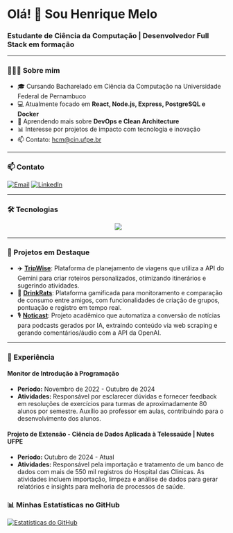 # Olá! 👋 Sou Henrique Melo

### Estudante de Ciência da Computação | Desenvolvedor Full Stack em formação

---

### 👨🏻‍💻 Sobre mim

- 🎓 Cursando Bacharelado em Ciência da Computação na Universidade Federal de Pernambuco
- 💻 Atualmente focado em **React, Node.js, Express, PostgreSQL e Docker**
- 🌱 Aprendendo mais sobre **DevOps e Clean Architecture**
- 📊 Interesse por projetos de impacto com tecnologia e inovação
- 📫 Contato: hcm@cin.ufpe.br

---

### 📫 Contato

[![Email](https://img.shields.io/badge/Email-hcm@cin.ufpe.br-red?style=for-the-badge&logo=gmail&logoColor=white)](mailto:hcm@cin.ufpe.br)
[![LinkedIn](https://img.shields.io/badge/LinkedIn-Henrique%20Melo-0077B5?style=for-the-badge&logo=linkedin&logoColor=white)](https://www.linkedin.com/in/henrique-carvalho-de-melo/)

---

### 🛠️ Tecnologias

<div align="center">
  <img src="https://skillicons.dev/icons?i=react,nodejs,express,angular,fastapi,postgres,mongodb,py,ts,js,html,css,git,github,docker" />
</div>

---

### 📌 Projetos em Destaque

- ✈️ **[TripWise](https://github.com/henriquecmelo1/TripWise)**: Plataforma de planejamento de viagens que utiliza a API do Gemini para criar roteiros personalizados, otimizando itinerários e sugerindo atividades.
- 🍻 **[DrinkRats](https://github.com/henriquecmelo1/DrinkRats)**: Plataforma gamificada para monitoramento e comparação de consumo entre amigos, com funcionalidades de criação de grupos, pontuação e registro em tempo real.
- 🎙️ **[Noticast](https://github.com/luizschmalz/NotiCast)**: Projeto acadêmico que automatiza a conversão de notícias para podcasts gerados por IA, extraindo conteúdo via web scraping e gerando comentários/áudio com a API da OpenAI.

---

### 💼 Experiência

#### Monitor de Introdução à Programação
- **Período:** Novembro de 2022 - Outubro de 2024
- **Atividades:** Responsável por esclarecer dúvidas e fornecer feedback em resoluções de exercícios para turmas de aproximadamente 80 alunos por semestre. Auxílio ao professor em aulas, contribuindo para o desenvolvimento dos alunos.

#### Projeto de Extensão - Ciência de Dados Aplicada à Telessaúde | Nutes UFPE
- **Período:** Outubro de 2024 - Atual
- **Atividades:** Responsável pela importação e tratamento de um banco de dados com mais de 550 mil registros do Hospital das Clínicas. As atividades incluem importação, limpeza e análise de dados para gerar relatórios e insights para melhoria de processos de saúde.


### 📊 Minhas Estatísticas no GitHub

[![Estatísticas do GitHub](https://github-readme-stats.vercel.app/api?username=henriquecmelo1&show_icons=true&theme=dark)](https://github.com/henriquecmelo1)
